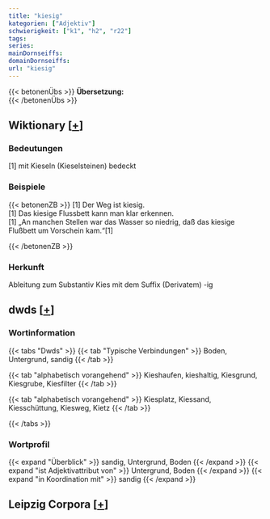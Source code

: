 ```yaml
---
title: "kiesig"
kategorien: ["Adjektiv"]
schwierigkeit: ["k1", "h2", "r22"]
tags:
series:
mainDornseiffs:
domainDornseiffs:
url: "kiesig"
---
```


{{< betonenÜbs >}}
**Übersetzung:**  
{{< /betonenÜbs >}}

## Wiktionary [[+](https://de.wiktionary.org/wiki/kiesig)]

### Bedeutungen
[1] mit Kieseln (Kieselsteinen) bedeckt  

### Beispiele
{{< betonenZB >}}
[1] Der Weg ist kiesig.  
[1] Das kiesige Flussbett kann man klar erkennen.  
[1] „An manchen Stellen war das Wasser so niedrig, daß das kiesige Flußbett um Vorschein kam.“[1]  

{{< /betonenZB >}}
### Herkunft
Ableitung zum Substantiv Kies mit dem Suffix (Derivatem) -ig  



## dwds [[+](https://www.dwds.de/wb/kiesig)]

### Wortinformation
{{< tabs "Dwds" >}}
{{< tab "Typische Verbindungen" >}}
Boden, Untergrund, sandig
{{< /tab >}}

{{< tab "alphabetisch vorangehend" >}}
Kieshaufen, kieshaltig, Kiesgrund, Kiesgrube, Kiesfilter
{{< /tab >}}

{{< tab "alphabetisch vorangehend" >}}
Kiesplatz, Kiessand, Kiesschüttung, Kiesweg, Kietz
{{< /tab >}}

{{< /tabs >}}

### Wortprofil
{{< expand "Überblick" >}} sandig, Untergrund, Boden {{< /expand >}}
{{< expand "ist Adjektivattribut von" >}} Untergrund, Boden {{< /expand >}}
{{< expand "in Koordination mit" >}} sandig {{< /expand >}}

## Leipzig Corpora [[+](https://corpora.uni-leipzig.de/en/res?word=kiesig&corpusId=deu_newscrawl-public_2018)]

